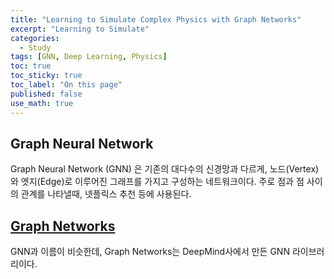 ```yaml
---
title: "Learning to Simulate Complex Physics with Graph Networks"
excerpt: "Learning to Simulate"
categories:
  - Study
tags: [GNN, Deep Learning, Physics]
toc: true
toc_sticky: true
toc_label: "On this page"
published: false
use_math: true
---
```


## Graph Neural Network
Graph Neural Network (GNN) 은 기존의 대다수의 신경망과 다르게, 노드(Vertex)와 엣지(Edge)로 이루어진 그래프를 가지고 구성하는 네트워크이다.
주로 점과 점 사이의 관계를 나타낼때, 넷플릭스 추천 등에 사용된다.

## [Graph Networks](https://github.com/deepmind/graph_nets)
GNN과 이름이 비슷한데, Graph Networks는 DeepMind사에서 만든 GNN 라이브러리이다. 



